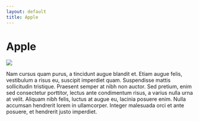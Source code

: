 ```yaml
---
layout: default
title: Apple
---
```




Apple
===================================


![](http://upload.wikimedia.org/wikipedia/commons/thumb/f/fa/Apple_logo_black.svg/200px-Apple_logo_black.svg.png)

Nam cursus quam purus, a tincidunt augue blandit et. Etiam augue felis, vestibulum a risus eu, suscipit imperdiet quam. Suspendisse mattis sollicitudin tristique. Praesent semper at nibh non auctor. Sed pretium, enim sed consectetur porttitor, lectus ante condimentum risus, a varius nulla urna at velit. Aliquam nibh felis, luctus at augue eu, lacinia posuere enim. Nulla accumsan hendrerit lorem in ullamcorper. Integer malesuada orci et ante posuere, et hendrerit justo imperdiet. 




